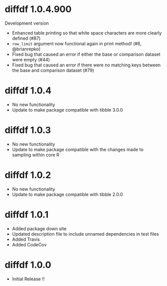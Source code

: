 # diffdf 1.0.4.900

Development version

- Enhanced table printing so that white space characters are more clearly defined (#87)
- `row_limit` argument now functional again in print method! (#6, @brianrepko)
- Fixed bug that caused an error if either the base or comparison dataset were empty (#44)
- Fixed bug that caused an error if there were no matching keys between the base and comparison dataset (#79)


# diffdf 1.0.4

- No new functionality
- Update to make package compatible with tibble 3.0.0

# diffdf 1.0.3

- No new functionality
- Update to make package compatible with the changes made to sampling within core R

# diffdf 1.0.2

- No new functionality
- Update to make package compatible with tibble 2.0.0

# diffdf 1.0.1

- Added package down site  
- Updated description file to include unnamed dependencies in test files
- Added Travis 
- Added CodeCov

# diffdf 1.0.0 

- Initial Release !!